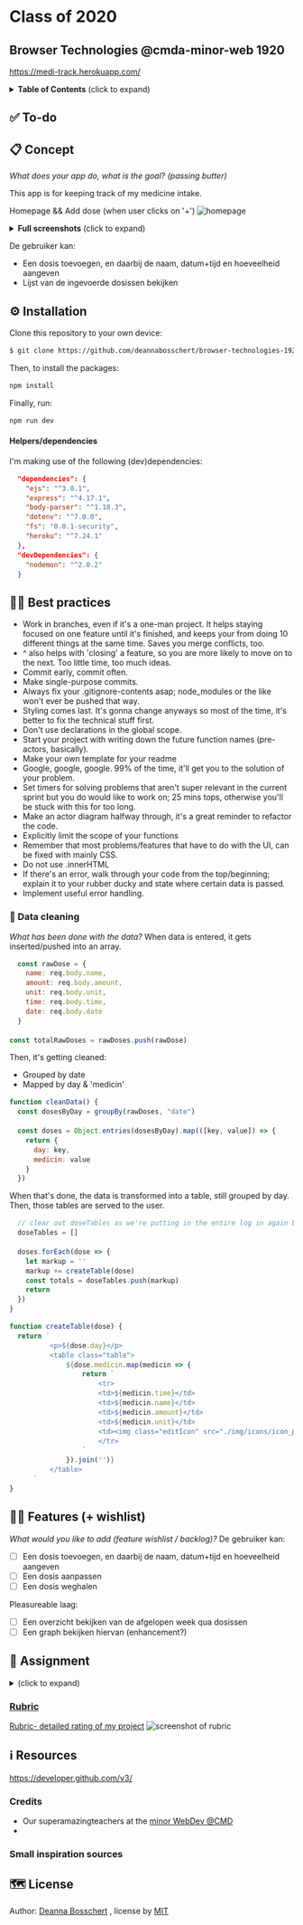 # Class of 2020
## Browser Technologies @cmda-minor-web 1920

https://medi-track.herokuapp.com/

<details>
  <summary><strong>Table of Contents</strong> (click to expand)</summary>

<!-- toc -->

- [✅ To-do](#--to-do)
- [📋 Concept](#---concept)
- [⚙️ Installation](#---installation)
    + [Helpers](#helpers)
- [🧑🏼‍ Actor Diagram](#------actor-diagram)
- [↔️ Interaction diagram](#---interaction-diagram)
- [🌍 Design patterns](#---design-patterns)
- [👍🏽 Best practices](#-----best-practices)
- [🗃 Data](#---data)
  * [🐒 Github API](#---github-api)
    + [Properties](#properties)
    + [Rate limiting](#rate-limiting)
  * [💽 Data cleaning](#---data-cleaning)
    + [Filtering the data using array.filter](#filtering-the-data-using-arrayfilter)
    + [Rendering the data to html-representation using array.map](#rendering-the-data-to-html-representation-using-arraymap)
- [👯🏿‍ Features (+ wishlist)](#------features----wishlist-)
- [🏫 Assignment](#---assignment)
  * [Learning goals](#learning-goals)
  * [Week 1 - Server Side Rendering 📡](#week-1---server-side-rendering---)
  * [Week 2 - Progressive Web App 🚀](#week-2---progressive-web-app---)
  * [Week 3 - Critical Rendering Path 📉](#week-3---critical-rendering-path---)
  * [Rubric](#rubric)
- [ℹ️ Resources](#---resources)
  * [Credits](#credits)
  * [Small inspiration sources](#small-inspiration-sources)
- [🗺️ License](#----license)

<!-- tocstop -->

</details>

## ✅ To-do



## 📋 Concept
_What does your app do, what is the goal? (passing butter)_

This app is for keeping track of my medicine intake.

Homepage && Add dose (when user clicks on '+')
![homepage](https://github.com/deannabosschert/browser-technologies-1920/blob/master/public/img/documentation/wireframes_v2.png)

<details>
  <summary><strong>Full screenshots</strong> (click to expand)</summary>
  
Homepage

![homepage](https://github.com/deannabosschert/browser-technologies-1920/blob/master/public/img/documentation/screen_overview_v2.png)
Add dose (when user clicks on '+') 

![add dose-popup](https://github.com/deannabosschert/browser-technologies-1920/blob/master/public/img/documentation/screen_addDose_v2.png)
</details>


De gebruiker kan:
* Een dosis toevoegen, en daarbij de naam, datum+tijd en hoeveelheid aangeven
* Lijst van de ingevoerde dosissen bekijken


## ⚙️ Installation
Clone this repository to your own device:
```bash
$ git clone https://github.com/deannabosschert/browser-technologies-1920.git
```


Then, to install the packages:
```bash
npm install
```


Finally, run:
```bash
npm run dev
```

#### Helpers/dependencies
I'm making use of the following (dev)dependencies:
```json
  "dependencies": {
    "ejs": "^3.0.1",
    "express": "^4.17.1",
    "body-parser": "^1.18.3",
    "dotenv": "^7.0.0",
    "fs": "0.0.1-security",
    "heroku": "^7.24.1"
  },
  "devDependencies": {
    "nodemon": "^2.0.2"
  }
```

## 👍🏽 Best practices
- Work in branches, even if it's a one-man project. It helps staying focused on one feature until it's finished, and keeps your from doing 10 different things at the same time. Saves you merge conflicts, too.
- ^ also helps with 'closing' a feature, so you are more likely to move on to the next. Too little time, too much ideas.
- Commit early, commit often.
- Make single-purpose commits.
- Always fix your .gitignore-contents asap; node_modules or the like won't ever be pushed that way.
- Styling comes last. It's gonna change anyways so most of the time, it's better to fix the technical stuff first.
- Don't use declarations in the global scope.
- Start your project with writing down the future function names (pre-actors, basically).
- Make your own template for your readme
- Google, google, google. 99% of the time, it'll get you to the solution of your problem.
- Set timers for solving problems that aren't super relevant in the current sprint but you do would like to work on; 25 mins tops, otherwise you'll be stuck with this for too long.
- Make an actor diagram halfway through, it's a great reminder to refactor the code.
- Explicitly limit the scope of your functions
- Remember that most problems/features that have to do with the UI, can be fixed with mainly CSS.
- Do not use .innerHTML
- If there's an error, walk through your code from the top/beginning; explain it to your rubber ducky and state where certain data is passed.
- Implement useful error handling.


### 💽 Data cleaning
_What has been done with the data?_
When data is entered, it gets inserted/pushed into an array.
```js
  const rawDose = {
    name: req.body.name,
    amount: req.body.amount,
    unit: req.body.unit,
    time: req.body.time,
    date: req.body.date
  }
  
const totalRawDoses = rawDoses.push(rawDose)
```

Then, it's getting cleaned:
- Grouped by date
- Mapped by day & 'medicin' 


```js
function cleanData() {
  const dosesByDay = groupBy(rawDoses, "date")

  const doses = Object.entries(dosesByDay).map(([key, value]) => {
    return {
      day: key,
      medicin: value
    }
  })
```


When that's done, the data is transformed into a table, still grouped by day.
Then, those tables are served to the user.


```js
  // clear out doseTables as we're putting in the entire log in again bc of regrouping
  doseTables = []

  doses.forEach(dose => {
    let markup = ''
    markup += createTable(dose)
    const totals = doseTables.push(markup)
    return
  })
}
```

```js
function createTable(dose) {
  return `
          <p>${dose.day}</p>
          <table class="table">
              ${dose.medicin.map(medicin => {
                  return `
                      <tr>
                      <td>${medicin.time}</td>
                      <td>${medicin.name}</td>
                      <td>${medicin.amount}</td>
                      <td>${medicin.unit}</td>
                      <td><img class="editIcon" src="./img/icons/icon_pencil.png" alt="edit"></td>
                      </tr>
                  `
              }).join('')}
          </table>
      `
}

```


## 👯🏿‍ Features (+ wishlist)
_What would you like to add (feature wishlist / backlog)?_
De gebruiker kan:
- [ ] Een dosis toevoegen, en daarbij de naam, datum+tijd en hoeveelheid aangeven
- [ ] Een dosis aanpassen
- [ ] Een dosis weghalen

Pleasureable laag:
- [ ] Een overzicht bekijken van de afgelopen week qua dosissen
- [ ] Een graph bekijken hiervan (enhancement?)

## 🏫 Assignment
<details>
  <summary></strong> (click to expand)</summary>
  In this course I learned to make, design and develop robust, accessible websites.

In het vak Browser Technologies leer je hoe je goede, robuuste, toegankelijke websites maakt. Je gaat leren over Progressive Enhancement, Feature Detection en Fallback. Het web is er voor iedereen. In dit vak leer je hoe je daarvoor kan zorgen.

Een van de mooiste principes van het web is dat het er echt is voor iedereen. Iedereen met een computer en een browser moet gebruik kunnen maken van het web. Het web is geen gecontroleerde (programmeer) omgeving. Je kan er gerust van uit gaan dat niemand precies hetzelfde te zien krijgt als wat jij in jouw browser ziet. Er zijn technische beperkingen, zoals- Afmetingen van de browser - Grootte van het apparaat - Manier van interactie - Kwaliteit van de hardware - Kwaliteit van het netwerk. En er zijn mensen. Allemaal verschillende mensen ... Hoe zorg je er dan voor dat websites het altijd doen?

## Learning goals
- _je leert Browser Technologies te onderzoeken, testen en implementeren als enhancement._
- _je leert wat Progressive enhancement is en hoe je dit kan toepassen._
- _je leert hoe je Feature Detection doet en wat je kan doen als een 'feature' niet werkt of wordt ondersteund._

## Planning

| Planning  | Woensdag  |  Donderdag | Vrijdag  |
|---|---|---|---|
| <a href=#week-1>Week 1</a>  | Introductie, College over Progressive enhancement + briefing opdracht 1.1 | College Browser detect + presentaties opdracht 1.1 + briefing opdracht 1.2 Fork je OBA  | Feedbackgesprekken |
| <a href=#week-2>Week 2</a>  | College Feature detect & browsers + Briefing opdracht 2  | College Q&A + werken aan de opdracht | Feedbackgesprekken  |
| <a href=#week-3>Week 3</a>  | College Notificaties + werken aan de opdracht  |  College Q&A + werken aan de opdracht | Feedbackgesprekken  |
| <a href=#week-4>Week 4</a>  | Beoordelingsgesprekken |  |  |

</details>

### [Rubric](https://docs.google.com/spreadsheets/d/e/2PACX-1vSc48v1nrjcwH0llcTd68xyK7f2fDC2UL4d6h4ZNW3DU8ucez6ZOHiId1XSX0RP5ByvLC8p5pVUGZT4/pubhtml)

[Rubric- detailed rating of my project](https://github.com/deannabosschert/browser-technologies-1920/wiki/Rubric)
![screenshot of rubric](https://paper-attachments.dropbox.com/s_A55BA87DF43E0052AB57F649BA137E30CE3E70844B24A22C6154EAF552B93169_1583836131204_Screenshot+2020-03-10+at+11.28.29.png)


## ℹ️ Resources
https://developer.github.com/v3/

### Credits
- Our superamazingteachers at the [minor WebDev @CMD](https://github.com/cmda-minor-web/browser-technologies-1920)
-

### Small inspiration sources

## 🗺️ License

Author: [Deanna Bosschert](https://github.com/deannabosschert) , license by
[MIT](https://github.com/deannabosschert/browser-technologies-1920/blob/master/LICENSE)
